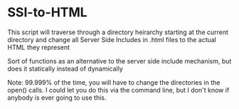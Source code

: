 SSI-to-HTML
===========

This script will traverse through a directory heirarchy starting at the current directory
and change all Server Side Includes in .html files to the actual HTML they represent

Sort of functions as an alternative to the server side include mechanism, but does it
statically instead of dynamically

Note: 99.999% of the time, you will have to change the directories in the open() calls. I could let you do this via the command line, but I don't know if anybody is ever going to use this. 
